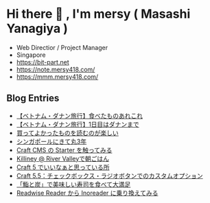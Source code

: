 # Hi there 👋 , I'm mersy ( Masashi Yanagiya )

- Web Directior / Project Manager
- Singapore
- https://bit-part.net
- https://note.mersy418.com/
- https://mmm.mersy418.com/

## Blog Entries
<!-- BLOG-POST-LIST:START -->
- [【ベトナム・ダナン旅行】食べたものあれこれ](https://mersy.hatenablog.com/entry/2025/01/02/121720)
- [【ベトナム・ダナン旅行】1日目はダナンまで](https://mersy.hatenablog.com/entry/2025/01/01/000000)
- [買ってよかったものを読むのが楽しい](https://mersy.hatenablog.com/entry/2024/12/30/081148)
- [シンガポールにきて丸3年](https://mersy.hatenablog.com/entry/2024/12/29/212726)
- [Craft CMS の Starter を触ってみる](https://zenn.dev/mersy/articles/72ea198a9aa00f)
- [Killiney @ River Valleyで朝ごはん](https://mersy.hatenablog.com/entry/2024/12/08/124741)
- [Craft 5 でいいなぁと思っている所](https://zenn.dev/mersy/articles/a27ac79f45d36e)
- [Craft 5.5：チェックボックス・ラジオボタンでのカスタムオプション](https://zenn.dev/mersy/articles/df0075d2ef5ab1)
- [「鮨と炭」で美味しい寿司を食べて大満足](https://mersy.hatenablog.com/entry/2024/11/30/183137)
- [Readwise Reader から Inoreader に乗り換えてみる](https://mersy.hatenablog.com/entry/2024/11/20/220053)
<!-- BLOG-POST-LIST:END -->
